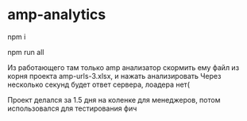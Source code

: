 # amp-analytics

npm i

npm run all

Из работающего там только amp анализатор
скормить ему файл из корня проекта amp-urls-3.xlsx, и нажать анализировать
Через несколько секунд будет ответ сервера, лоадера нет(

Проект делался за 1.5 дня на коленке для менеджеров, потом использовался для тестирования фич
